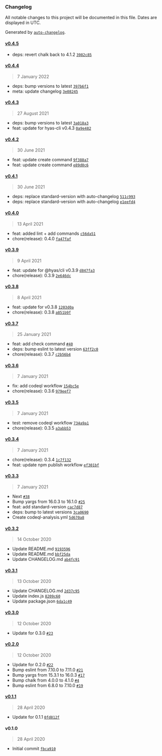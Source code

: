 ### Changelog

All notable changes to this project will be documented in this file. Dates are displayed in UTC.

Generated by [`auto-changelog`](https://github.com/CookPete/auto-changelog).

#### [v0.4.5](https://github.com/h-enk/hyas-cli/compare/v0.4.4...v0.4.5)

- deps: revert chalk back to 4.1.2 [`3982c85`](https://github.com/h-enk/hyas-cli/commit/3982c855519ccf71999e65988e7e905e29a758f9)

#### [v0.4.4](https://github.com/h-enk/hyas-cli/compare/v0.4.3...v0.4.4)

> 7 January 2022

- deps: bump versions to latest [`397b6f1`](https://github.com/h-enk/hyas-cli/commit/397b6f10a7445292e46db5570a4a6b93e2a303b4)
- meta: update changelog [`3e08245`](https://github.com/h-enk/hyas-cli/commit/3e08245832802e085cd085336698cb59fb418390)

#### [v0.4.3](https://github.com/h-enk/hyas-cli/compare/v0.4.2...v0.4.3)

> 27 August 2021

- deps: bump versions to latest [`3a018a3`](https://github.com/h-enk/hyas-cli/commit/3a018a347b4f86c1bb9f37f5cd1722b5b1b49221)
- feat: update for hyas-cli v0.4.3 [`0a9e482`](https://github.com/h-enk/hyas-cli/commit/0a9e48298365bc69ca868d60b47e1b1dedfd37e2)

#### [v0.4.2](https://github.com/h-enk/hyas-cli/compare/v0.4.1...v0.4.2)

> 30 June 2021

- feat: update create command [`9f388a7`](https://github.com/h-enk/hyas-cli/commit/9f388a71ddcc73bb0e93f91c7e871eabf83be471)
- feat: update create command [`e89d0c6`](https://github.com/h-enk/hyas-cli/commit/e89d0c6c49fe342093dca5fda006dadf960f7ff7)

#### [v0.4.1](https://github.com/h-enk/hyas-cli/compare/v0.4.0...v0.4.1)

> 30 June 2021

- deps: replace standard-version with auto-changelog [`511c993`](https://github.com/h-enk/hyas-cli/commit/511c99377e752e10a40e0165533743abd1138c24)
- deps: replace standard-version with auto-changelog [`e1eefd4`](https://github.com/h-enk/hyas-cli/commit/e1eefd47a7febe2d1518e0f10e5e8fac26e6502d)

#### [v0.4.0](https://github.com/h-enk/hyas-cli/compare/v0.3.9...v0.4.0)

> 13 April 2021

- feat: added lint + add commands [`c56da51`](https://github.com/h-enk/hyas-cli/commit/c56da51bc1fb6db8203f7378ac5774007ab2c630)
- chore(release): 0.4.0 [`fa47faf`](https://github.com/h-enk/hyas-cli/commit/fa47faf8e7f58e042f240598836716175edfb755)

#### [v0.3.9](https://github.com/h-enk/hyas-cli/compare/v0.3.8...v0.3.9)

> 9 April 2021

- feat: update for @hyas/cli v0.3.9 [`d847fa3`](https://github.com/h-enk/hyas-cli/commit/d847fa31d4ac8177e31f7b1a838fbe60cb410399)
- chore(release): 0.3.9 [`2e646dc`](https://github.com/h-enk/hyas-cli/commit/2e646dc44e37d9989026f3eee7217b4200e179e6)

#### [v0.3.8](https://github.com/h-enk/hyas-cli/compare/v0.3.7...v0.3.8)

> 8 April 2021

- feat: update for v0.3.8 [`1203d0a`](https://github.com/h-enk/hyas-cli/commit/1203d0a70828290e26d770de688ac9953725171f)
- chore(release): 0.3.8 [`a851b9f`](https://github.com/h-enk/hyas-cli/commit/a851b9fd8327b0d218addb864adeb4f82598f263)

#### [v0.3.7](https://github.com/h-enk/hyas-cli/compare/v0.3.6...v0.3.7)

> 25 January 2021

- feat: add check command [`#40`](https://github.com/h-enk/hyas-cli/pull/40)
- deps: bump eslint to latest version [`63ff2c0`](https://github.com/h-enk/hyas-cli/commit/63ff2c0861bc05e87e0ab9aa5178f01ef481e5cb)
- chore(release): 0.3.7 [`c2b56b4`](https://github.com/h-enk/hyas-cli/commit/c2b56b4e0cf9f48e80fa37e759ebd93e6313503d)

#### [v0.3.6](https://github.com/h-enk/hyas-cli/compare/v0.3.5...v0.3.6)

> 7 January 2021

- fix: add codeql workflow [`154bc5e`](https://github.com/h-enk/hyas-cli/commit/154bc5e3bf258b1283494e376b2ebec43d0262a0)
- chore(release): 0.3.6 [`979eef7`](https://github.com/h-enk/hyas-cli/commit/979eef7e35069d2912e0667be60730462cf248bd)

#### [v0.3.5](https://github.com/h-enk/hyas-cli/compare/v0.3.4...v0.3.5)

> 7 January 2021

- test: remove codeql workflow [`734a9a1`](https://github.com/h-enk/hyas-cli/commit/734a9a14779510f03c1eb399de1939faa4201d90)
- chore(release): 0.3.5 [`a3abb53`](https://github.com/h-enk/hyas-cli/commit/a3abb53bc918788f7e8c75e58ac7747907ead6cf)

#### [v0.3.4](https://github.com/h-enk/hyas-cli/compare/v0.3.3...v0.3.4)

> 7 January 2021

- chore(release): 0.3.4 [`1c7f132`](https://github.com/h-enk/hyas-cli/commit/1c7f132f29b2e051ca13ac751444ca2d8e16eaa1)
- feat: update npm publish workflow [`ef301bf`](https://github.com/h-enk/hyas-cli/commit/ef301bf7a3b12fb3e0e69be4fa755a8bbd127f96)

#### [v0.3.3](https://github.com/h-enk/hyas-cli/compare/v0.3.2...v0.3.3)

> 7 January 2021

- Next [`#38`](https://github.com/h-enk/hyas-cli/pull/38)
- Bump yargs from 16.0.3 to 16.1.0 [`#25`](https://github.com/h-enk/hyas-cli/pull/25)
- feat: add standard-version [`cac7d87`](https://github.com/h-enk/hyas-cli/commit/cac7d879b04f31d16d5b031b1be83bf0c35f36d5)
- deps: bump to latest versions [`3ca0690`](https://github.com/h-enk/hyas-cli/commit/3ca06909d2bb9df94f310752f93974755bdba74b)
- Create codeql-analysis.yml [`5d670a8`](https://github.com/h-enk/hyas-cli/commit/5d670a85dd0689e7b26827c8cba4a208799f9fd0)

#### [v0.3.2](https://github.com/h-enk/hyas-cli/compare/v0.3.1...v0.3.2)

> 14 October 2020

- Update README.md [`9193596`](https://github.com/h-enk/hyas-cli/commit/9193596d11984433db2e59c85ca4d3a6892accbb)
- Update README.md [`bbf25da`](https://github.com/h-enk/hyas-cli/commit/bbf25da570dcf03db160d9c616d18de39b1fb453)
- Update CHANGELOG.md [`ab4fc91`](https://github.com/h-enk/hyas-cli/commit/ab4fc91cdee747788a51645d46481e2118f45a29)

#### [v0.3.1](https://github.com/h-enk/hyas-cli/compare/v0.3.0...v0.3.1)

> 13 October 2020

- Update CHANGELOG.md [`2d37c95`](https://github.com/h-enk/hyas-cli/commit/2d37c95bf51c8c57ff70d80ab605f20cc9d7c221)
- Update index.js [`8209c60`](https://github.com/h-enk/hyas-cli/commit/8209c6026ed85ccc645beacb7bea9bed97964225)
- Update package.json [`6da1c49`](https://github.com/h-enk/hyas-cli/commit/6da1c49a10f13355eec5dd33a778fd279c805a45)

#### [v0.3.0](https://github.com/h-enk/hyas-cli/compare/v0.2.0...v0.3.0)

> 12 October 2020

- Update for 0.3.0 [`#23`](https://github.com/h-enk/hyas-cli/pull/23)

#### [v0.2.0](https://github.com/h-enk/hyas-cli/compare/v0.1.1...v0.2.0)

> 12 October 2020

- Update for 0.2.0 [`#22`](https://github.com/h-enk/hyas-cli/pull/22)
- Bump eslint from 7.10.0 to 7.11.0 [`#21`](https://github.com/h-enk/hyas-cli/pull/21)
- Bump yargs from 15.3.1 to 16.0.3 [`#17`](https://github.com/h-enk/hyas-cli/pull/17)
- Bump chalk from 4.0.0 to 4.1.0 [`#4`](https://github.com/h-enk/hyas-cli/pull/4)
- Bump eslint from 6.8.0 to 7.10.0 [`#19`](https://github.com/h-enk/hyas-cli/pull/19)

#### [v0.1.1](https://github.com/h-enk/hyas-cli/compare/v0.1.0...v0.1.1)

> 28 April 2020

- Update for 0.1.1 [`0fd812f`](https://github.com/h-enk/hyas-cli/commit/0fd812f751988b9f39580f4991aef9c5d4e326ac)

#### v0.1.0

> 28 April 2020

- Initial commit [`fbca910`](https://github.com/h-enk/hyas-cli/commit/fbca910f23db300864eda28b81d9efcdfdabf4ee)
